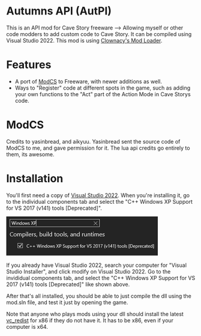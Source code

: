 # Autumns API (AutPI)
This is an API mod for Cave Story freeware --> Allowing myself or other code modders to add custom code to Cave Story. It can be compiled using Visual Studio 2022.
This mod is using [Clownacy's Mod Loader](https://github.com/Clownacy/Cave-Story-Mod-Loader/releases).

# Features

- A port of [ModCS](https://modcavestory.github.io) to Freeware, with newer additions as well.
- Ways to "Register" code at different spots in the game, such as adding your own functions to the "Act" part of the Action Mode in Cave Storys code.

# ModCS

Credits to yasinbread, and aikyuu.
Yasinbread sent the source code of ModCS to me, and gave permission for it. The lua api credits go entirely to them, its awesome.

# Installation

You'll first need a copy of [Visual Studio 2022](https://visualstudio.microsoft.com/downloads/). When you're installing it, go to the individual components tab and select the "C++ Windows XP Support for VS 2017 (v141) tools [Deprecated]".

![v141 tools](WindowsXPSupport.png)

If you already have Visual Studio 2022, search your computer for "Visual Studio Installer", and click modify on Visual Studio 2022. Go to the invididual components tab, and select the "C++ Windows XP Support for VS 2017 (v141) tools [Deprecated]" like shown above.

After that's all installed, you should be able to just compile the dll using the mod.sln file, and test it just by opening the game.

Note that anyone who plays mods using your dll should install the latest [vc_redist](https://aka.ms/vs/17/release/vc_redist.x86.exe) for x86 if they do not have it. It has to be x86, even if your computer is x64.
